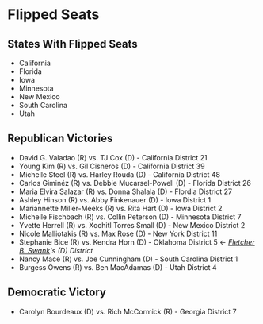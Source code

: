 # Flipped Seats

## States With Flipped Seats

- California
- Florida
- Iowa
- Minnesota
- New Mexico
- South Carolina
- Utah

## Republican Victories

- David G. Valadao (R) vs. TJ Cox (D) - California District 21
- Young Kim (R) vs. Gil Cisneros (D) - California District 39
- Michelle Steel (R) vs. Harley Rouda (D) - California District 48
- Carlos Giminéz (R) vs. Debbie Mucarsel-Powell (D) - Florida District 26
- Maria Elvira Salazar (R) vs. Donna Shalala (D) - Flordia District 27
- Ashley Hinson (R) vs. Abby Finkenauer (D) - Iowa District 1
- Mariannette Miller-Meeks (R) vs. Rita Hart (D) - Iowa District 2
- Michelle Fischbach (R) vs. Collin Peterson (D) - Minnesota District 7
- Yvette Herrell (R) vs. Xochitl Torres Small (D) - New Mexico District 2
- Nicole Malliotakis (R) vs. Max Rose (D) - New York District 11
- Stephanie Bice (R) vs. Kendra Horn (D) - Oklahoma District 5 <- *[Fletcher B. Swank](https://en.wikipedia.org/wiki/Fletcher_B._Swank)'s (D) District*
- Nancy Mace (R) vs. Joe Cunningham (D) - South Carolina District 1
- Burgess Owens (R) vs. Ben MacAdamas (D) - Utah District 4


## Democratic Victory

- Carolyn Bourdeaux (D) vs. Rich McCormick (R) - Georgia District 7
